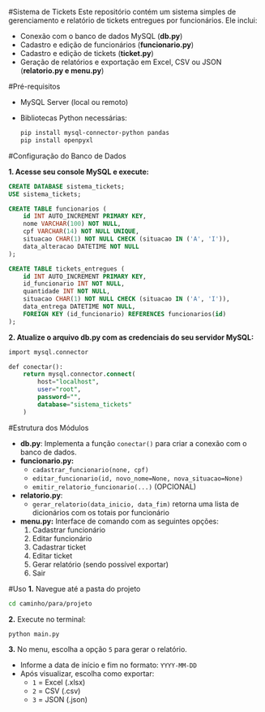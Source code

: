 #Sistema de Tickets
Este repositório contém um sistema simples de gerenciamento e relatório de tickets entregues por funcionários. Ele inclui:

- Conexão com o banco de dados MySQL (**db.py**)
- Cadastro e edição de funcionários (**funcionario.py**)
- Cadastro e edição de tickets (**ticket.py**)
- Geração de relatórios e exportação em Excel, CSV ou JSON (**relatorio.py e menu.py**)


#Pré-requisitos

- MySQL Server (local ou remoto)
- Bibliotecas Python necessárias:

  ```bash
  pip install mysql-connector-python pandas
  pip install openpyxl

#Configuração do Banco de Dados

**1. Acesse seu console MySQL e execute:**

```sql
CREATE DATABASE sistema_tickets;
USE sistema_tickets;

CREATE TABLE funcionarios (
    id INT AUTO_INCREMENT PRIMARY KEY,
    nome VARCHAR(100) NOT NULL,
    cpf VARCHAR(14) NOT NULL UNIQUE,
    situacao CHAR(1) NOT NULL CHECK (situacao IN ('A', 'I')),
    data_alteracao DATETIME NOT NULL
);

CREATE TABLE tickets_entregues (
    id INT AUTO_INCREMENT PRIMARY KEY,
    id_funcionario INT NOT NULL,
    quantidade INT NOT NULL,
    situacao CHAR(1) NOT NULL CHECK (situacao IN ('A', 'I')),
    data_entrega DATETIME NOT NULL,
    FOREIGN KEY (id_funcionario) REFERENCES funcionarios(id)
);
```
**2. Atualize o arquivo db.py com as credenciais do seu servidor MySQL:**

```sql
import mysql.connector

def conectar():
    return mysql.connector.connect(
        host="localhost",
        user="root",
        password="",
        database="sistema_tickets"
    )
```

#Estrutura dos Módulos
- **db.py**: Implementa a função `conectar()` para criar a conexão com o banco de dados.
- **funcionario.py:**
    - `cadastrar_funcionario(none, cpf)`
    - `editar_funcionario(id, novo_nome=None, nova_situacao=None)`
    - `emitir_relatorio_funcionario(...)` (OPCIONAL)
- **relatorio.py**:
  - `gerar_relatorio(data_inicio, data_fim)` retorna uma lista de dicionários com os totais por funcionário
- **menu.py:** Interface de comando com as seguintes opções:
    1. Cadastrar funcionário
    2. Editar funcionário
    3. Cadastrar ticket
    4. Editar ticket
    5. Gerar relatório (sendo possível exportar)
    6. Sair


#Uso
**1.** Navegue até a pasta do projeto
```bash
cd caminho/para/projeto
```

**2.** Execute no terminal:
```bash
python main.py
```

**3.** No menu, escolha a opção `5` para gerar o relatório.
  - Informe a data de início e fim no formato: `YYYY-MM-DD`
  - Após visualizar, escolha como exportar:
      - `1` = Excel (.xlsx)
      - `2` = CSV (.csv)
      - `3` = JSON (.json)








  
